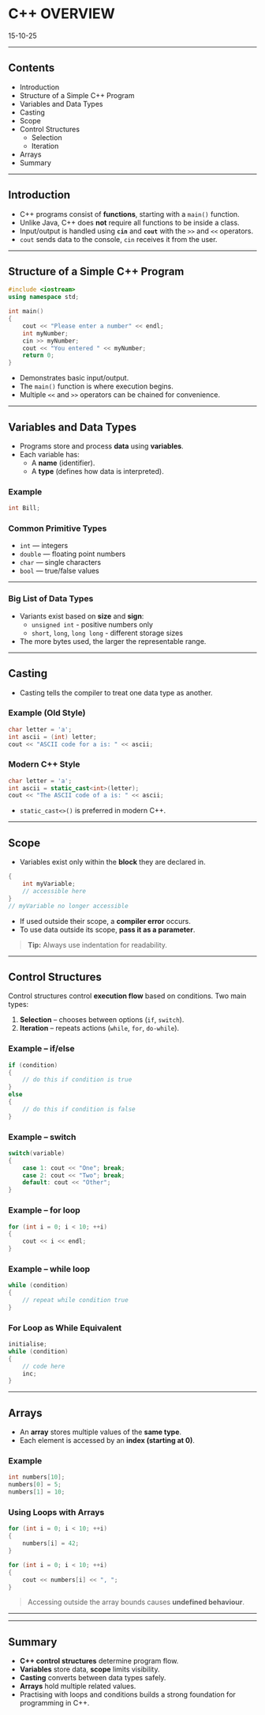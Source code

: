 # C++ OVERVIEW
15-10-25

--- 

## Contents
- Introduction
- Structure of a Simple C++ Program
- Variables and Data Types
- Casting
- Scope
- Control Structures
  - Selection
  - Iteration
- Arrays
- Summary

---

## Introduction
- C++ programs consist of **functions**, starting with a `main()` function.
- Unlike Java, C++ does **not** require all functions to be inside a class.
- Input/output is handled using **`cin`** and **`cout`** with the `>>` and `<<` operators.
- `cout` sends data to the console, `cin` receives it from the user.

---

## Structure of a Simple C++ Program
```cpp
#include <iostream>
using namespace std;

int main() 
{
    cout << "Please enter a number" << endl;
    int myNumber;
    cin >> myNumber;
    cout << "You entered " << myNumber;
    return 0;
}
```
- Demonstrates basic input/output.
- The `main()` function is where execution begins.
- Multiple `<<` and `>>` operators can be chained for convenience.

---

## Variables and Data Types
- Programs store and process **data** using **variables**.
- Each variable has:
  - A **name** (identifier).
  - A **type** (defines how data is interpreted).

### Example
```cpp
int Bill;
```

### Common Primitive Types
- `int` — integers
- `double` — floating point numbers
- `char` — single characters
- `bool` — true/false values

---

### Big List of Data Types
- Variants exist based on **size** and **sign**:
  - `unsigned int` - positive numbers only
  - `short`, `long`, `long long` - different storage sizes
- The more bytes used, the larger the representable range.

---

## Casting
- Casting tells the compiler to treat one data type as another.

### Example (Old Style)
```cpp
char letter = 'a';
int ascii = (int) letter;
cout << "ASCII code for a is: " << ascii;
```

### Modern C++ Style
```cpp
char letter = 'a';
int ascii = static_cast<int>(letter);
cout << "The ASCII code of a is: " << ascii;
```

- `static_cast<>()` is preferred in modern C++.

---

## Scope
- Variables exist only within the **block** they are declared in.
```cpp
{
    int myVariable;
    // accessible here
}
// myVariable no longer accessible
```
- If used outside their scope, a **compiler error** occurs.
- To use data outside its scope, **pass it as a parameter**.

> **Tip:** Always use indentation for readability.

---

## Control Structures
Control structures control **execution flow** based on conditions.
Two main types:
1. **Selection** – chooses between options (`if`, `switch`).
2. **Iteration** – repeats actions (`while`, `for`, `do-while`).

### Example – if/else
```cpp
if (condition) 
{
    // do this if condition is true
} 
else 
{
    // do this if condition is false
}
```

### Example – switch
```cpp
switch(variable) 
{
    case 1: cout << "One"; break;
    case 2: cout << "Two"; break;
    default: cout << "Other";
}
```

### Example – for loop
```cpp
for (int i = 0; i < 10; ++i) 
{
    cout << i << endl;
}
```

### Example – while loop
```cpp
while (condition) 
{
    // repeat while condition true
}
```

### For Loop as While Equivalent
```cpp
initialise;
while (condition) 
{
    // code here
    inc;
}
```

---

## Arrays
- An **array** stores multiple values of the **same type**.
- Each element is accessed by an **index (starting at 0)**.

### Example
```cpp
int numbers[10];
numbers[0] = 5;
numbers[1] = 10;
```

### Using Loops with Arrays
```cpp
for (int i = 0; i < 10; ++i) 
{
    numbers[i] = 42;
}

for (int i = 0; i < 10; ++i) 
{
    cout << numbers[i] << ", ";
}
```

> Accessing outside the array bounds causes **undefined behaviour**.

---



---

## Summary
- **C++ control structures** determine program flow.
- **Variables** store data, **scope** limits visibility.
- **Casting** converts between data types safely.
- **Arrays** hold multiple related values.
- Practising with loops and conditions builds a strong foundation for programming in C++.
